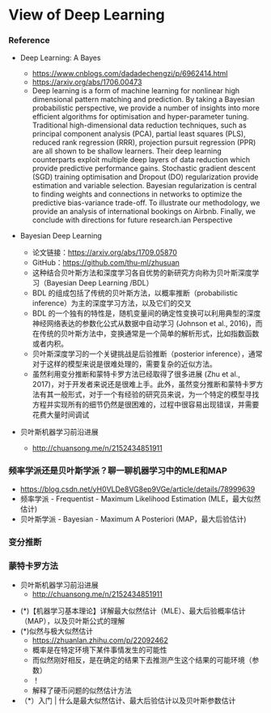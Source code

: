 # View of Deep Learning

### Reference
+ Deep Learning: A Bayes
	+ https://www.cnblogs.com/dadadechengzi/p/6962414.html
	+ https://arxiv.org/abs/1706.00473
	+ Deep learning is a form of machine learning for nonlinear high dimensional pattern matching and prediction. By taking a Bayesian probabilistic perspective, we provide a number of insights into more efficient algorithms for optimisation and hyper-parameter tuning. Traditional high-dimensional data reduction techniques, such as principal component analysis (PCA), partial least squares (PLS), reduced rank regression (RRR), projection pursuit regression (PPR) are all shown to be shallow learners. Their deep learning counterparts exploit multiple deep layers of data reduction which provide predictive performance gains. Stochastic gradient descent (SGD) training optimisation and Dropout (DO) regularization provide estimation and variable selection. Bayesian regularization is central to finding weights and connections in networks to optimize the predictive bias-variance trade-off. To illustrate our methodology, we provide an analysis of international bookings on Airbnb. Finally, we conclude with directions for future research.ian Perspective 
+ Bayesian Deep Learning
	+ 论文链接：https://arxiv.org/abs/1709.05870
	+ GitHub：https://github.com/thu-ml/zhusuan
	+ 这种结合贝叶斯方法和深度学习各自优势的新研究方向称为贝叶斯深度学习（Bayesian Deep Learning /BDL）
	+ BDL 的组成包括了传统的贝叶斯方法，以概率推断（probabilistic inference）为主的深度学习方法，以及它们的交叉
	+ BDL 的一个独有的特性是，随机变量间的确定性变换可以利用典型的深度神经网络表达的参数化公式从数据中自动学习 (Johnson et al., 2016)，而在传统的贝叶斯方法中，变换通常是一个简单的解析形式，比如指数函数或者内积。
	+ 贝叶斯深度学习的一个关键挑战是后验推断（posterior inference），通常对于这样的模型来说是很难处理的，需要复杂的近似方法。
	+ 虽然利用变分推断和蒙特卡罗方法已经取得了很多进展 (Zhu et al., 2017)，对于开发者来说还是很难上手。此外，虽然变分推断和蒙特卡罗方法有其一般形式，对于一个有经验的研究员来说，为一个特定的模型寻找方程并实现所有的细节仍然是很困难的，过程中很容易出现错误，并需要花费大量时间调试

+ 贝叶斯机器学习前沿进展
	+ http://chuansong.me/n/2152434851911

### 频率学派还是贝叶斯学派？聊一聊机器学习中的MLE和MAP
+ https://blog.csdn.net/yH0VLDe8VG8ep9VGe/article/details/78999639
+ 频率学派 - Frequentist - Maximum Likelihood Estimation (MLE，最大似然估计)
+ 贝叶斯学派 - Bayesian - Maximum A Posteriori (MAP，最大后验估计)

### 变分推断

### 蒙特卡罗方法


+ 贝叶斯机器学习前沿进展
	+ http://chuansong.me/n/2152434851911

- (*)【机器学习基本理论】详解最大似然估计（MLE）、最大后验概率估计（MAP），以及贝叶斯公式的理解
- (*)似然与极大似然估计
	- https://zhuanlan.zhihu.com/p/22092462
	- 概率是在特定环境下某件事情发生的可能性
	- 而似然刚好相反，是在确定的结果下去推测产生这个结果的可能环境（参数）
	- ！[](https://www.zhihu.com/equation?tex=%5Cmathcal%7BL%7D%28%5Ctheta%7Cx%29+%3DP%28x%7C%5Ctheta%29)
	- 解释了硬币问题的似然估计方法
- （*）入门 | 什么是最大似然估计、最大后验估计以及贝叶斯参数估计
